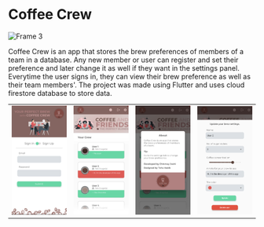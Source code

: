 # Coffee Crew 

![Frame 3](https://user-images.githubusercontent.com/80661549/229421953-0a8564e8-826e-4451-a6d3-847971ee09f4.jpg)


Coffee Crew is an app that stores the brew preferences of members of a team in a database. Any new member or user can register and set their preference and later change it as well if they want in the settings panel. Everytime the user signs in, they can view their brew preference as well as their team members'.
The project was made using Flutter and uses cloud firestore database to store data.


<table>
  <tr>
    <td><img src="screenshots/CF1.png" width=270></td>
    <td><img src="screenshots/CF2.png" width=270></td>
    <td><img src="screenshots/CF3.png" width=270></td>
    <td><img src="screenshots/CF4.png" width=270></td>
  </tr>
 </table>
